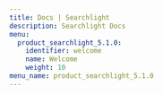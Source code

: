 ```yaml
---
title: Docs | Searchlight
description: Searchlight Docs
menu:
  product_searchlight_5.1.0:
    identifier: welcome
    name: Welcome
    weight: 10
menu_name: product_searchlight_5.1.0
---
```

